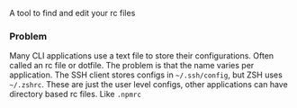 A tool to find and edit your rc files

### Problem

Many CLI applications use a text file to store their configurations. Often called an rc file or dotfile. The problem is that the name varies per application. The SSH client stores configs in `~/.ssh/config`, but ZSH uses `~/.zshrc`. These are just the user level configs, other applications can have directory based rc files. Like `.npmrc`
